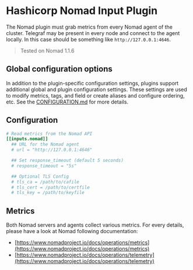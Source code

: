 # Hashicorp Nomad Input Plugin

The Nomad plugin must grab metrics from every Nomad agent of the
cluster. Telegraf may be present in every node and connect to the agent
locally. In this case should be something like `http://127.0.0.1:4646`.

> Tested on Nomad 1.1.6

## Global configuration options <!-- @/docs/includes/plugin_config.md -->

In addition to the plugin-specific configuration settings, plugins support
additional global and plugin configuration settings. These settings are used to
modify metrics, tags, and field or create aliases and configure ordering, etc.
See the [CONFIGURATION.md][CONFIGURATION.md] for more details.

[CONFIGURATION.md]: ../../../docs/CONFIGURATION.md#plugins

## Configuration

```toml @sample.conf
# Read metrics from the Nomad API
[[inputs.nomad]]
  ## URL for the Nomad agent
  # url = "http://127.0.0.1:4646"

  ## Set response_timeout (default 5 seconds)
  # response_timeout = "5s"

  ## Optional TLS Config
  # tls_ca = /path/to/cafile
  # tls_cert = /path/to/certfile
  # tls_key = /path/to/keyfile
```

## Metrics

Both Nomad servers and agents collect various metrics. For every details, please
have a look at Nomad following documentation:

- [https://www.nomadproject.io/docs/operations/metrics](https://www.nomadproject.io/docs/operations/metrics)
- [https://www.nomadproject.io/docs/operations/telemetry](https://www.nomadproject.io/docs/operations/telemetry)
